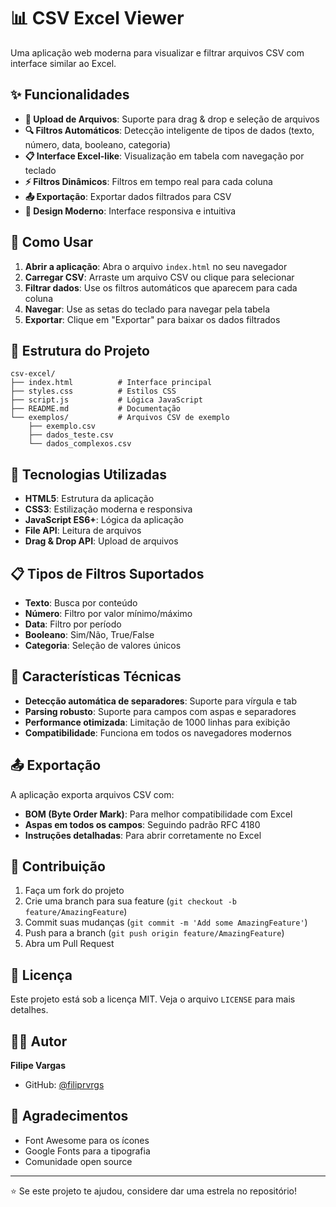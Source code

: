 # 📊 CSV Excel Viewer

Uma aplicação web moderna para visualizar e filtrar arquivos CSV com interface similar ao Excel.

## ✨ Funcionalidades

- **📁 Upload de Arquivos**: Suporte para drag & drop e seleção de arquivos
- **🔍 Filtros Automáticos**: Detecção inteligente de tipos de dados (texto, número, data, booleano, categoria)
- **📋 Interface Excel-like**: Visualização em tabela com navegação por teclado
- **⚡ Filtros Dinâmicos**: Filtros em tempo real para cada coluna
- **📤 Exportação**: Exportar dados filtrados para CSV
- **🎨 Design Moderno**: Interface responsiva e intuitiva

## 🚀 Como Usar

1. **Abrir a aplicação**: Abra o arquivo `index.html` no seu navegador
2. **Carregar CSV**: Arraste um arquivo CSV ou clique para selecionar
3. **Filtrar dados**: Use os filtros automáticos que aparecem para cada coluna
4. **Navegar**: Use as setas do teclado para navegar pela tabela
5. **Exportar**: Clique em "Exportar" para baixar os dados filtrados

## 📁 Estrutura do Projeto

```
csv-excel/
├── index.html          # Interface principal
├── styles.css          # Estilos CSS
├── script.js           # Lógica JavaScript
├── README.md           # Documentação
└── exemplos/           # Arquivos CSV de exemplo
    ├── exemplo.csv
    ├── dados_teste.csv
    └── dados_complexos.csv
```

## 🔧 Tecnologias Utilizadas

- **HTML5**: Estrutura da aplicação
- **CSS3**: Estilização moderna e responsiva
- **JavaScript ES6+**: Lógica da aplicação
- **File API**: Leitura de arquivos
- **Drag & Drop API**: Upload de arquivos

## 📋 Tipos de Filtros Suportados

- **Texto**: Busca por conteúdo
- **Número**: Filtro por valor mínimo/máximo
- **Data**: Filtro por período
- **Booleano**: Sim/Não, True/False
- **Categoria**: Seleção de valores únicos

## 🎯 Características Técnicas

- **Detecção automática de separadores**: Suporte para vírgula e tab
- **Parsing robusto**: Suporte para campos com aspas e separadores
- **Performance otimizada**: Limitação de 1000 linhas para exibição
- **Compatibilidade**: Funciona em todos os navegadores modernos

## 📤 Exportação

A aplicação exporta arquivos CSV com:
- **BOM (Byte Order Mark)**: Para melhor compatibilidade com Excel
- **Aspas em todos os campos**: Seguindo padrão RFC 4180
- **Instruções detalhadas**: Para abrir corretamente no Excel

## 🤝 Contribuição

1. Faça um fork do projeto
2. Crie uma branch para sua feature (`git checkout -b feature/AmazingFeature`)
3. Commit suas mudanças (`git commit -m 'Add some AmazingFeature'`)
4. Push para a branch (`git push origin feature/AmazingFeature`)
5. Abra um Pull Request

## 📄 Licença

Este projeto está sob a licença MIT. Veja o arquivo `LICENSE` para mais detalhes.

## 👨‍💻 Autor

**Filipe Vargas**
- GitHub: [@filiprvrgs](https://github.com/filiprvrgs)

## 🙏 Agradecimentos

- Font Awesome para os ícones
- Google Fonts para a tipografia
- Comunidade open source

---

⭐ Se este projeto te ajudou, considere dar uma estrela no repositório!
